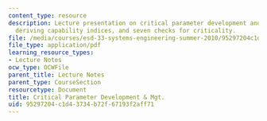 ```yaml
---
content_type: resource
description: Lecture presentation on critical parameter development and management,
  deriving capability indices, and seven checks for criticality.
file: /media/courses/esd-33-systems-engineering-summer-2010/95297204c1d43734b72f67193f2aff71_MITESD_33SUM10_lec07.pdf
file_type: application/pdf
learning_resource_types:
- Lecture Notes
ocw_type: OCWFile
parent_title: Lecture Notes
parent_type: CourseSection
resourcetype: Document
title: Critical Parameter Development & Mgt.
uid: 95297204-c1d4-3734-b72f-67193f2aff71
---
```

